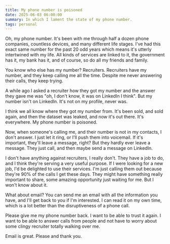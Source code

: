 ```yaml
---
title: My phone number is poisoned
date: 2025-06-03 06:00:00
summary: In which I lament the state of my phone number.
tags: personal
---
```


Oh, my phone number. It's been with me through half a dozen phone companies, countless devices, and many different life stages. I've had this exact same number for the past 20 odd years which means it's utterly intertwined with my life. All kinds of services are linked to it, the government has it, my bank has it, and of course, so do all my friends and family.

You know who else has my number? Recruiters. Recruiters have my number, and they keep calling me all the time. Despite me never answering their calls, they keep trying.

A while ago I asked a recruiter how they got my number and the answer they gave me was "oh, I don't know, it was on LinkedIn I think". But my number isn't on LinkedIn. It's not on my profile, never was.

I think we all know where they got my number from. It's been sold, and sold again, and then the dataset was leaked, and now it's out there. It's everywhere. My phone number is poisoned.

Now, when someone's calling me, and their number is not in my contacts, I don't answer. I just let it ring, or I'll push them into voicemail. If it's important, they'll leave a message, right? But they hardly ever leave a message. They just call, and then maybe send a message on LinkedIn. 

I don't have anything against recruiters, I really don't. They have a job to do, and I think they're serving a very useful purpose. If I were looking for a new job, I'd be delighted to use their services. I'm just calling them out because they're 90% of the calls I get these days. They might have something really important to share, some amazing opportunity just waiting for me. But I won't know about it.

What about email? You can send me an email with all the information you have, and I'll get back to you if I'm interested. I can read it on my own time, which is a lot better than the disruptiveness of a phone call.

Please give me my phone number back. I want to be able to trust it again. I want to be able to answer calls from people and not have to worry about some clingy recruiter totally walking over me. 

Email is great. Please and thank you.